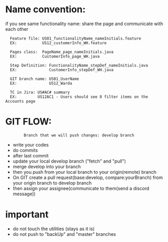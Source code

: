 # Name convention:
if you see same functionality name: share the page and communicate with each other

      Feature file: US01_functionalityName_nameInitials.feature
      EX:           US12_customerInfo_WH.feature
      
      Pages class:  PageName_page_nameInitials.java
      EX:           CustomerInfo_page_WH.java
      
      Step Definition: FunctionalityName_stepDef_nameInitials.java
      EX:              CustomerInfo_stepDef_WH.java

      GIT branch name: US01_UserName
      EX:              US12_Warda

      TC in Jira: US#AC# summary
      EX:         US12AC1 - Users should see 8 filter items on the Accounts page 

# GIT FLOW:
            Branch that we will push changes: develop branch
- write your codes
- do commits
- after last commit
- update your local develop branch ("fetch" and "pull")
- merge develop into your branch
- then you push from your local branch to your origin(remote) branch
- On GIT create a pull request(base:develop, compare:yourBranch) from your origin branch to develop branch
- then assign your assignee(communicate to them(send a discord message))


# important
- do not touch the utilities (stays as it is)
- do not push to "backUp" and "master" branches


